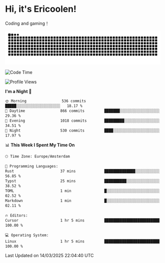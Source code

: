 # Hi, it's Ericoolen!
Coding and gaming！

<picture>
  <source media="(prefers-color-scheme: dark)" srcset="https://raw.githubusercontent.com/Eric-Song-Nop/Eric-Song-Nop/output/github-contribution-grid-snake-dark.svg">
  <source media="(prefers-color-scheme: light)" srcset="https://raw.githubusercontent.com/Eric-Song-Nop/Eric-Song-Nop/output/github-contribution-grid-snake.svg">
  <img alt="github contribution grid snake animation" src="https://raw.githubusercontent.com/Eric-Song-Nop/Eric-Song-Nop/output/github-contribution-grid-snake.svg">
</picture>

<!--START_SECTION:waka-->
![Code Time](http://img.shields.io/badge/Code%20Time-1%2C794%20hrs%2047%20mins-blue)

![Profile Views](http://img.shields.io/badge/Profile%20Views-0-blue)

**I'm a Night 🦉** 

```text
🌞 Morning                536 commits         █████░░░░░░░░░░░░░░░░░░░░   18.17 % 
🌆 Daytime                866 commits         ███████░░░░░░░░░░░░░░░░░░   29.36 % 
🌃 Evening                1018 commits        █████████░░░░░░░░░░░░░░░░   34.51 % 
🌙 Night                  530 commits         ████░░░░░░░░░░░░░░░░░░░░░   17.97 % 
```


📊 **This Week I Spent My Time On** 

```text
🕑︎ Time Zone: Europe/Amsterdam

💬 Programming Languages: 
Rust                     37 mins             ██████████████░░░░░░░░░░░   56.85 % 
Typst                    25 mins             ██████████░░░░░░░░░░░░░░░   38.52 % 
TOML                     1 min               █░░░░░░░░░░░░░░░░░░░░░░░░   02.52 % 
Markdown                 1 min               █░░░░░░░░░░░░░░░░░░░░░░░░   02.11 % 

🔥 Editors: 
Cursor                   1 hr 5 mins         █████████████████████████   100.00 % 

💻 Operating System: 
Linux                    1 hr 5 mins         █████████████████████████   100.00 % 
```


 Last Updated on 14/03/2025 22:04:40 UTC
<!--END_SECTION:waka-->
